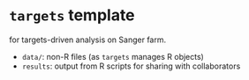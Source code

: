 # `targets` template

for targets-driven analysis on Sanger farm. 

- `data/`: non-R files (as `targets` manages R objects)
- `results`: output from R scripts for sharing with collaborators